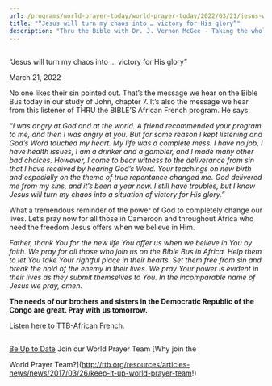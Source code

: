 ```yaml
---
url: /programs/world-prayer-today/world-prayer-today/2022/03/21/jesus-will-turn-my-chaos-into-victory-for-his-glory
title: "“Jesus will turn my chaos into … victory for His glory”"
description: "Thru the Bible with Dr. J. Vernon McGee - Taking the whole Word to the whole world"
---
```







## 
 “Jesus will turn my chaos into … victory for His glory”


March 21, 2022




No one likes their sin pointed out. That’s the message we hear on the Bible Bus today in our study of John, chapter 7. It’s also the message we hear from this listener of THRU the BIBLE’S African French program. He says:

*“I was angry at God and at the world. A friend recommended your program to me, and then I was angry at you. But for some reason I kept listening and God’s Word touched my heart. My life was a complete mess. I have no job, I have health issues, I am a drinker and a gambler, and I made many other bad choices. However,* *I come to bear witness to the deliverance from sin that I have received by hearing God’s Word. Your teachings on new birth and especially on the theme of true repentance changed me. God delivered me from my sins, and it’s been a year now. I still have troubles, but I know Jesus will turn my chaos into a situation of victory for His glory.”*

What a tremendous reminder of the power of God to completely change our lives. Let’s pray now for all those in Cameroon and throughout Africa who need the freedom Jesus offers when we believe in Him.

*Father, thank You for the new life You offer us when we believe in You by faith. We pray for all those who join us on the Bible Bus in Africa. Help them to let You take Your rightful place in their hearts. Set them free from sin and break the hold of the enemy in their lives. We pray Your power is evident in their lives as they submit themselves to You. In the incomparable name of Jesus we pray, amen.*

**The needs of our brothers and sisters in the Democratic Republic of the Congo are great. Pray with us tomorrow.**

[Listen here to TTB-African French.](https://ttb.twr.org/home/day,0432/language,FRA-AFR)







## 




[Be Up to Date](http://feeds.feedburner.com/WorldPrayerToday "World Prayer Today RSS Feed")
Join our World Prayer Team
[Why join the  

World Prayer Team?](http://ttb.org/resources/articles-news/news/2017/03/26/keep-it-up-world-prayer-team!)




